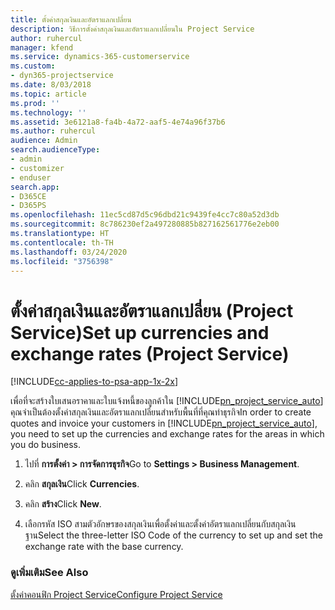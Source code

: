 ```yaml
---
title: ตั้งค่าสกุลเงินและอัตราแลกเปลี่ยน
description: วิธีการตั้งค่าสกุลเงินและอัตราแลกเปลี่ยนใน Project Service
author: ruhercul
manager: kfend
ms.service: dynamics-365-customerservice
ms.custom:
- dyn365-projectservice
ms.date: 8/03/2018
ms.topic: article
ms.prod: ''
ms.technology: ''
ms.assetid: 3e6121a8-fa4b-4a72-aaf5-4e74a96f37b6
ms.author: ruhercul
audience: Admin
search.audienceType:
- admin
- customizer
- enduser
search.app:
- D365CE
- D365PS
ms.openlocfilehash: 11ec5cd87d5c96dbd21c9439fe4cc7c80a52d3db
ms.sourcegitcommit: 8c786230ef2a497280885b827162561776e2eb00
ms.translationtype: HT
ms.contentlocale: th-TH
ms.lasthandoff: 03/24/2020
ms.locfileid: "3756398"
---
```

# <a name="set-up-currencies-and-exchange-rates-project-service"></a><span data-ttu-id="a987b-103">ตั้งค่าสกุลเงินและอัตราแลกเปลี่ยน (Project Service)</span><span class="sxs-lookup"><span data-stu-id="a987b-103">Set up currencies and exchange rates (Project Service)</span></span>

[!INCLUDE[cc-applies-to-psa-app-1x-2x](../includes/cc-applies-to-psa-app-1x-2x.md)]

<span data-ttu-id="a987b-104">เพื่อที่จะสร้างใบเสนอราคาและใบแจ้งหนี้ของลูกค้าใน [!INCLUDE[pn_project_service_auto](../includes/pn-project-service-auto.md)] คุณจำเป็นต้องตั้งค่าสกุลเงินและอัตราแลกเปลี่ยนสำหรับพื้นที่ที่คุณทำธุรกิจ</span><span class="sxs-lookup"><span data-stu-id="a987b-104">In order to create quotes and invoice your customers in [!INCLUDE[pn_project_service_auto](../includes/pn-project-service-auto.md)], you need to set up the currencies and exchange rates for the areas in which you do business.</span></span>  
  
1.  <span data-ttu-id="a987b-105">ไปที่ **การตั้งค่า > การจัดการธุรกิจ**</span><span class="sxs-lookup"><span data-stu-id="a987b-105">Go to **Settings > Business Management**.</span></span>  
  
2.  <span data-ttu-id="a987b-106">คลิก **สกุลเงิน**</span><span class="sxs-lookup"><span data-stu-id="a987b-106">Click **Currencies**.</span></span>  
  
3.  <span data-ttu-id="a987b-107">คลิก **สร้าง**</span><span class="sxs-lookup"><span data-stu-id="a987b-107">Click **New**.</span></span>  
  
4.  <span data-ttu-id="a987b-108">เลือกรหัส ISO สามตัวอักษรของสกุลเงินเพื่อตั้งค่าและตั้งค่าอัตราแลกเปลี่ยนกับสกุลเงินฐาน</span><span class="sxs-lookup"><span data-stu-id="a987b-108">Select the three-letter ISO Code of the currency to set up and set the exchange rate with the base currency.</span></span>  
  
### <a name="see-also"></a><span data-ttu-id="a987b-109">ดูเพิ่มเติม</span><span class="sxs-lookup"><span data-stu-id="a987b-109">See Also</span></span>  
 [<span data-ttu-id="a987b-110">ตั้งค่าคอนฟิก Project Service</span><span class="sxs-lookup"><span data-stu-id="a987b-110">Configure Project Service</span></span>](../project-service/configure.md)

